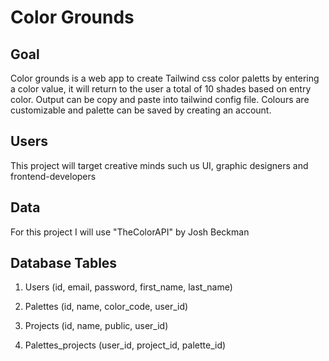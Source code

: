 # Color Grounds

## Goal

Color grounds is a web app to create Tailwind css color paletts by entering a color value, it will return to the user a total of 10 shades based on entry color. Output can be copy and paste into tailwind config file. Colours are customizable and palette can be saved by creating an account.

## Users

This project will target creative minds such us UI, graphic designers and frontend-developers

## Data

For this project I will use "TheColorAPI" by Josh Beckman

## Database Tables

1. Users
   (id, email, password, first_name, last_name)

2. Palettes
   (id, name, color_code, user_id)

3. Projects
   (id, name, public, user_id)

4. Palettes_projects
   (user_id, project_id, palette_id)
